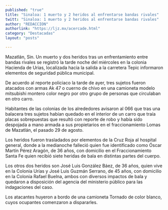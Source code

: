 ```yaml
---
published: "true"
title: "Sinaloa: 1 muerto y 2 heridos al enfrentarse bandas rivales"
twitt: "Sinaloa: 1 muerto y 2 heridos al enfrentarse bandas rivales"
author: "REDACCION"
authorlink: "https://ljz.mx/acercade.html"
category: "Destacadas"
layout: "posts"

---
```



  Mazatlán, Sin. Un muerto y dos heridos tras un enfrentamiento entre bandas rivales se registró la tarde noche del miércoles en la colonia Hacienda de Urias, localizada hacia la salida a la carretera Tepic informaron elementos de seguridad pública municipal.



  De acuerdo al reporte policiaco la tarde de ayer, tres sujetos fueron atacados con armas Ak 47 o cuerno de chivo en una camioneta modelo mitsubishi montero color negro por otro grupo de personas que circulaban en otro carro.



  Habitantes de las colonias de los alrededores avisaron al 066 que tras una balacera tres sujetos habían quedado en el interior de un carro que traía placas sobrepuestas que resultó con reporte de robo y había sido despojada a mano armada a sus propietarios en el fraccionamiento Lomas de Mazatlán, el pasado 29 de agosto.



  Los heridos fueron trasladados por elementos de la Cruz Roja al hospital general, donde a la medianoche falleció quien fue identificado como Óscar Martín Pérez Aragón, de 36 años, con domicilio en el Fraccionamiento Santa Fe quien recibió siete heridas de bala en distintas partes del cuerpo.



  Los otros dos heridos son José Luis González Báez, de 36 años, quien vive en la Colonia Urías y José Luis Guzmán Serrano, de 45 años, con domicilio en la Colonia Rafael Buelna, ambos con diversos impactos de bala y quedaron a disposición del agencia del ministerio público para las indagaciones del caso.



  Los atacantes huyeron a bordo de una camioneta Tornado de color blanco, cuyos ocupantes comenzaron a dispararles.

